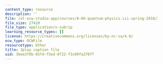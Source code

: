 ```yaml
---
content_type: resource
description: ''
file: /ol-ocw-studio-app/courses/8-06-quantum-physics-iii-spring-2018/3bee2f0b65fdf5ed0f22f3c09fa2707f_0AM6arPSszI.srt
file_size: 27420
file_type: application/x-subrip
learning_resource_types: []
license: https://creativecommons.org/licenses/by-nc-sa/4.0/
ocw_type: OCWFile
resourcetype: Other
title: 3play caption file
uid: 3bee2f0b-65fd-f5ed-0f22-f3c09fa2707f
---
```

